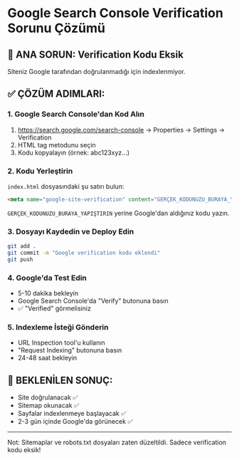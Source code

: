 # Google Search Console Verification Sorunu Çözümü

## 🔴 ANA SORUN: Verification Kodu Eksik

Siteniz Google tarafından doğrulanmadığı için indexlenmiyor.

## ✅ ÇÖZÜM ADIMLARI:

### 1. Google Search Console'dan Kod Alın
1. https://search.google.com/search-console → Properties → Settings → Verification
2. HTML tag metodunu seçin
3. Kodu kopyalayın (örnek: abc123xyz...)

### 2. Kodu Yerleştirin
`index.html` dosyasındaki şu satırı bulun:
```html
<meta name="google-site-verification" content="GERÇEK_KODUNUZU_BURAYA_YAPIŞTIRIN" />
```

`GERÇEK_KODUNUZU_BURAYA_YAPIŞTIRIN` yerine Google'dan aldığınız kodu yazın.

### 3. Dosyayı Kaydedin ve Deploy Edin
```bash
git add .
git commit -m "Google verification kodu eklendi"
git push
```

### 4. Google'da Test Edin
- 5-10 dakika bekleyin
- Google Search Console'da "Verify" butonuna basın
- ✅ "Verified" görmelisiniz

### 5. Indexleme İsteği Gönderin
- URL Inspection tool'u kullanın
- "Request Indexing" butonuna basın
- 24-48 saat bekleyin

## 🎯 BEKLENİLEN SONUÇ:
- Site doğrulanacak ✅
- Sitemap okunacak ✅  
- Sayfalar indexlenmeye başlayacak ✅
- 2-3 gün içinde Google'da görünecek ✅

---
Not: Sitemaplar ve robots.txt dosyaları zaten düzeltildi. Sadece verification kodu eksik!
